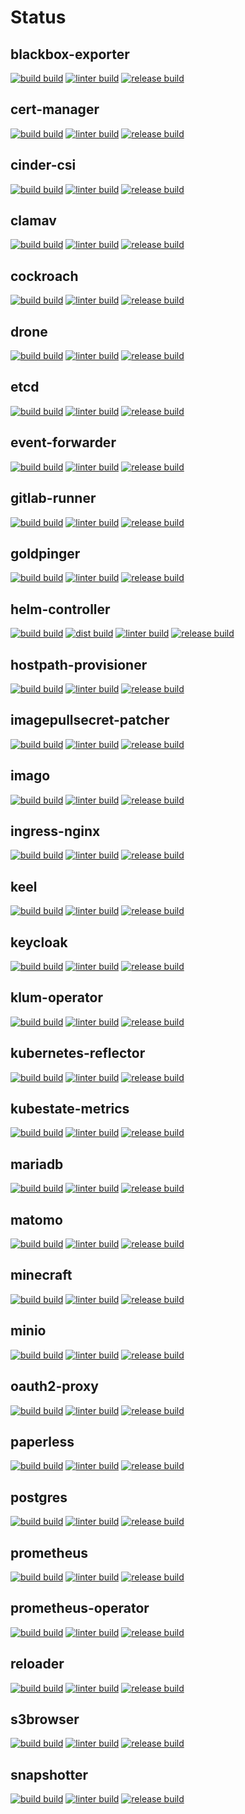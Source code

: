 # Status

## blackbox-exporter
[![build build](https://github.com/kustomhippie/blackbox-exporter/actions/workflows/build.yml/badge.svg)](https://github.com/kustomhippie/blackbox-exporter/actions/workflows/build.yml) [![linter build](https://github.com/kustomhippie/blackbox-exporter/actions/workflows/linter.yml/badge.svg)](https://github.com/kustomhippie/blackbox-exporter/actions/workflows/linter.yml) [![release build](https://github.com/kustomhippie/blackbox-exporter/actions/workflows/release.yml/badge.svg)](https://github.com/kustomhippie/blackbox-exporter/actions/workflows/release.yml)

## cert-manager
[![build build](https://github.com/kustomhippie/cert-manager/actions/workflows/build.yml/badge.svg)](https://github.com/kustomhippie/cert-manager/actions/workflows/build.yml) [![linter build](https://github.com/kustomhippie/cert-manager/actions/workflows/linter.yml/badge.svg)](https://github.com/kustomhippie/cert-manager/actions/workflows/linter.yml) [![release build](https://github.com/kustomhippie/cert-manager/actions/workflows/release.yml/badge.svg)](https://github.com/kustomhippie/cert-manager/actions/workflows/release.yml)

## cinder-csi
[![build build](https://github.com/kustomhippie/cinder-csi/actions/workflows/build.yml/badge.svg)](https://github.com/kustomhippie/cinder-csi/actions/workflows/build.yml) [![linter build](https://github.com/kustomhippie/cinder-csi/actions/workflows/linter.yml/badge.svg)](https://github.com/kustomhippie/cinder-csi/actions/workflows/linter.yml) [![release build](https://github.com/kustomhippie/cinder-csi/actions/workflows/release.yml/badge.svg)](https://github.com/kustomhippie/cinder-csi/actions/workflows/release.yml)

## clamav
[![build build](https://github.com/kustomhippie/clamav/actions/workflows/build.yml/badge.svg)](https://github.com/kustomhippie/clamav/actions/workflows/build.yml) [![linter build](https://github.com/kustomhippie/clamav/actions/workflows/linter.yml/badge.svg)](https://github.com/kustomhippie/clamav/actions/workflows/linter.yml) [![release build](https://github.com/kustomhippie/clamav/actions/workflows/release.yml/badge.svg)](https://github.com/kustomhippie/clamav/actions/workflows/release.yml)

## cockroach
[![build build](https://github.com/kustomhippie/cockroach/actions/workflows/build.yml/badge.svg)](https://github.com/kustomhippie/cockroach/actions/workflows/build.yml) [![linter build](https://github.com/kustomhippie/cockroach/actions/workflows/linter.yml/badge.svg)](https://github.com/kustomhippie/cockroach/actions/workflows/linter.yml) [![release build](https://github.com/kustomhippie/cockroach/actions/workflows/release.yml/badge.svg)](https://github.com/kustomhippie/cockroach/actions/workflows/release.yml)

## drone
[![build build](https://github.com/kustomhippie/drone/actions/workflows/build.yml/badge.svg)](https://github.com/kustomhippie/drone/actions/workflows/build.yml) [![linter build](https://github.com/kustomhippie/drone/actions/workflows/linter.yml/badge.svg)](https://github.com/kustomhippie/drone/actions/workflows/linter.yml) [![release build](https://github.com/kustomhippie/drone/actions/workflows/release.yml/badge.svg)](https://github.com/kustomhippie/drone/actions/workflows/release.yml)

## etcd
[![build build](https://github.com/kustomhippie/etcd/actions/workflows/build.yml/badge.svg)](https://github.com/kustomhippie/etcd/actions/workflows/build.yml) [![linter build](https://github.com/kustomhippie/etcd/actions/workflows/linter.yml/badge.svg)](https://github.com/kustomhippie/etcd/actions/workflows/linter.yml) [![release build](https://github.com/kustomhippie/etcd/actions/workflows/release.yml/badge.svg)](https://github.com/kustomhippie/etcd/actions/workflows/release.yml)

## event-forwarder
[![build build](https://github.com/kustomhippie/event-forwarder/actions/workflows/build.yml/badge.svg)](https://github.com/kustomhippie/event-forwarder/actions/workflows/build.yml) [![linter build](https://github.com/kustomhippie/event-forwarder/actions/workflows/linter.yml/badge.svg)](https://github.com/kustomhippie/event-forwarder/actions/workflows/linter.yml) [![release build](https://github.com/kustomhippie/event-forwarder/actions/workflows/release.yml/badge.svg)](https://github.com/kustomhippie/event-forwarder/actions/workflows/release.yml)

## gitlab-runner
[![build build](https://github.com/kustomhippie/gitlab-runner/actions/workflows/build.yml/badge.svg)](https://github.com/kustomhippie/gitlab-runner/actions/workflows/build.yml) [![linter build](https://github.com/kustomhippie/gitlab-runner/actions/workflows/linter.yml/badge.svg)](https://github.com/kustomhippie/gitlab-runner/actions/workflows/linter.yml) [![release build](https://github.com/kustomhippie/gitlab-runner/actions/workflows/release.yml/badge.svg)](https://github.com/kustomhippie/gitlab-runner/actions/workflows/release.yml)

## goldpinger
[![build build](https://github.com/kustomhippie/goldpinger/actions/workflows/build.yml/badge.svg)](https://github.com/kustomhippie/goldpinger/actions/workflows/build.yml) [![linter build](https://github.com/kustomhippie/goldpinger/actions/workflows/linter.yml/badge.svg)](https://github.com/kustomhippie/goldpinger/actions/workflows/linter.yml) [![release build](https://github.com/kustomhippie/goldpinger/actions/workflows/release.yml/badge.svg)](https://github.com/kustomhippie/goldpinger/actions/workflows/release.yml)

## helm-controller
[![build build](https://github.com/kustomhippie/helm-controller/actions/workflows/build.yml/badge.svg)](https://github.com/kustomhippie/helm-controller/actions/workflows/build.yml) [![dist build](https://github.com/kustomhippie/helm-controller/actions/workflows/dist.yml/badge.svg)](https://github.com/kustomhippie/helm-controller/actions/workflows/dist.yml) [![linter build](https://github.com/kustomhippie/helm-controller/actions/workflows/linter.yml/badge.svg)](https://github.com/kustomhippie/helm-controller/actions/workflows/linter.yml) [![release build](https://github.com/kustomhippie/helm-controller/actions/workflows/release.yml/badge.svg)](https://github.com/kustomhippie/helm-controller/actions/workflows/release.yml)

## hostpath-provisioner
[![build build](https://github.com/kustomhippie/hostpath-provisioner/actions/workflows/build.yml/badge.svg)](https://github.com/kustomhippie/hostpath-provisioner/actions/workflows/build.yml) [![linter build](https://github.com/kustomhippie/hostpath-provisioner/actions/workflows/linter.yml/badge.svg)](https://github.com/kustomhippie/hostpath-provisioner/actions/workflows/linter.yml) [![release build](https://github.com/kustomhippie/hostpath-provisioner/actions/workflows/release.yml/badge.svg)](https://github.com/kustomhippie/hostpath-provisioner/actions/workflows/release.yml)

## imagepullsecret-patcher
[![build build](https://github.com/kustomhippie/imagepullsecret-patcher/actions/workflows/build.yml/badge.svg)](https://github.com/kustomhippie/imagepullsecret-patcher/actions/workflows/build.yml) [![linter build](https://github.com/kustomhippie/imagepullsecret-patcher/actions/workflows/linter.yml/badge.svg)](https://github.com/kustomhippie/imagepullsecret-patcher/actions/workflows/linter.yml) [![release build](https://github.com/kustomhippie/imagepullsecret-patcher/actions/workflows/release.yml/badge.svg)](https://github.com/kustomhippie/imagepullsecret-patcher/actions/workflows/release.yml)

## imago
[![build build](https://github.com/kustomhippie/imago/actions/workflows/build.yml/badge.svg)](https://github.com/kustomhippie/imago/actions/workflows/build.yml) [![linter build](https://github.com/kustomhippie/imago/actions/workflows/linter.yml/badge.svg)](https://github.com/kustomhippie/imago/actions/workflows/linter.yml) [![release build](https://github.com/kustomhippie/imago/actions/workflows/release.yml/badge.svg)](https://github.com/kustomhippie/imago/actions/workflows/release.yml)

## ingress-nginx
[![build build](https://github.com/kustomhippie/ingress-nginx/actions/workflows/build.yml/badge.svg)](https://github.com/kustomhippie/ingress-nginx/actions/workflows/build.yml) [![linter build](https://github.com/kustomhippie/ingress-nginx/actions/workflows/linter.yml/badge.svg)](https://github.com/kustomhippie/ingress-nginx/actions/workflows/linter.yml) [![release build](https://github.com/kustomhippie/ingress-nginx/actions/workflows/release.yml/badge.svg)](https://github.com/kustomhippie/ingress-nginx/actions/workflows/release.yml)

## keel
[![build build](https://github.com/kustomhippie/keel/actions/workflows/build.yml/badge.svg)](https://github.com/kustomhippie/keel/actions/workflows/build.yml) [![linter build](https://github.com/kustomhippie/keel/actions/workflows/linter.yml/badge.svg)](https://github.com/kustomhippie/keel/actions/workflows/linter.yml) [![release build](https://github.com/kustomhippie/keel/actions/workflows/release.yml/badge.svg)](https://github.com/kustomhippie/keel/actions/workflows/release.yml)

## keycloak
[![build build](https://github.com/kustomhippie/keycloak/actions/workflows/build.yml/badge.svg)](https://github.com/kustomhippie/keycloak/actions/workflows/build.yml) [![linter build](https://github.com/kustomhippie/keycloak/actions/workflows/linter.yml/badge.svg)](https://github.com/kustomhippie/keycloak/actions/workflows/linter.yml) [![release build](https://github.com/kustomhippie/keycloak/actions/workflows/release.yml/badge.svg)](https://github.com/kustomhippie/keycloak/actions/workflows/release.yml)

## klum-operator
[![build build](https://github.com/kustomhippie/klum-operator/actions/workflows/build.yml/badge.svg)](https://github.com/kustomhippie/klum-operator/actions/workflows/build.yml) [![linter build](https://github.com/kustomhippie/klum-operator/actions/workflows/linter.yml/badge.svg)](https://github.com/kustomhippie/klum-operator/actions/workflows/linter.yml) [![release build](https://github.com/kustomhippie/klum-operator/actions/workflows/release.yml/badge.svg)](https://github.com/kustomhippie/klum-operator/actions/workflows/release.yml)

## kubernetes-reflector
[![build build](https://github.com/kustomhippie/kubernetes-reflector/actions/workflows/build.yml/badge.svg)](https://github.com/kustomhippie/kubernetes-reflector/actions/workflows/build.yml) [![linter build](https://github.com/kustomhippie/kubernetes-reflector/actions/workflows/linter.yml/badge.svg)](https://github.com/kustomhippie/kubernetes-reflector/actions/workflows/linter.yml) [![release build](https://github.com/kustomhippie/kubernetes-reflector/actions/workflows/release.yml/badge.svg)](https://github.com/kustomhippie/kubernetes-reflector/actions/workflows/release.yml)

## kubestate-metrics
[![build build](https://github.com/kustomhippie/kubestate-metrics/actions/workflows/build.yml/badge.svg)](https://github.com/kustomhippie/kubestate-metrics/actions/workflows/build.yml) [![linter build](https://github.com/kustomhippie/kubestate-metrics/actions/workflows/linter.yml/badge.svg)](https://github.com/kustomhippie/kubestate-metrics/actions/workflows/linter.yml) [![release build](https://github.com/kustomhippie/kubestate-metrics/actions/workflows/release.yml/badge.svg)](https://github.com/kustomhippie/kubestate-metrics/actions/workflows/release.yml)

## mariadb
[![build build](https://github.com/kustomhippie/mariadb/actions/workflows/build.yml/badge.svg)](https://github.com/kustomhippie/mariadb/actions/workflows/build.yml) [![linter build](https://github.com/kustomhippie/mariadb/actions/workflows/linter.yml/badge.svg)](https://github.com/kustomhippie/mariadb/actions/workflows/linter.yml) [![release build](https://github.com/kustomhippie/mariadb/actions/workflows/release.yml/badge.svg)](https://github.com/kustomhippie/mariadb/actions/workflows/release.yml)

## matomo
[![build build](https://github.com/kustomhippie/matomo/actions/workflows/build.yml/badge.svg)](https://github.com/kustomhippie/matomo/actions/workflows/build.yml) [![linter build](https://github.com/kustomhippie/matomo/actions/workflows/linter.yml/badge.svg)](https://github.com/kustomhippie/matomo/actions/workflows/linter.yml) [![release build](https://github.com/kustomhippie/matomo/actions/workflows/release.yml/badge.svg)](https://github.com/kustomhippie/matomo/actions/workflows/release.yml)

## minecraft
[![build build](https://github.com/kustomhippie/minecraft/actions/workflows/build.yml/badge.svg)](https://github.com/kustomhippie/minecraft/actions/workflows/build.yml) [![linter build](https://github.com/kustomhippie/minecraft/actions/workflows/linter.yml/badge.svg)](https://github.com/kustomhippie/minecraft/actions/workflows/linter.yml) [![release build](https://github.com/kustomhippie/minecraft/actions/workflows/release.yml/badge.svg)](https://github.com/kustomhippie/minecraft/actions/workflows/release.yml)

## minio
[![build build](https://github.com/kustomhippie/minio/actions/workflows/build.yml/badge.svg)](https://github.com/kustomhippie/minio/actions/workflows/build.yml) [![linter build](https://github.com/kustomhippie/minio/actions/workflows/linter.yml/badge.svg)](https://github.com/kustomhippie/minio/actions/workflows/linter.yml) [![release build](https://github.com/kustomhippie/minio/actions/workflows/release.yml/badge.svg)](https://github.com/kustomhippie/minio/actions/workflows/release.yml)

## oauth2-proxy
[![build build](https://github.com/kustomhippie/oauth2-proxy/actions/workflows/build.yml/badge.svg)](https://github.com/kustomhippie/oauth2-proxy/actions/workflows/build.yml) [![linter build](https://github.com/kustomhippie/oauth2-proxy/actions/workflows/linter.yml/badge.svg)](https://github.com/kustomhippie/oauth2-proxy/actions/workflows/linter.yml) [![release build](https://github.com/kustomhippie/oauth2-proxy/actions/workflows/release.yml/badge.svg)](https://github.com/kustomhippie/oauth2-proxy/actions/workflows/release.yml)

## paperless
[![build build](https://github.com/kustomhippie/paperless/actions/workflows/build.yml/badge.svg)](https://github.com/kustomhippie/paperless/actions/workflows/build.yml) [![linter build](https://github.com/kustomhippie/paperless/actions/workflows/linter.yml/badge.svg)](https://github.com/kustomhippie/paperless/actions/workflows/linter.yml) [![release build](https://github.com/kustomhippie/paperless/actions/workflows/release.yml/badge.svg)](https://github.com/kustomhippie/paperless/actions/workflows/release.yml)

## postgres
[![build build](https://github.com/kustomhippie/postgres/actions/workflows/build.yml/badge.svg)](https://github.com/kustomhippie/postgres/actions/workflows/build.yml) [![linter build](https://github.com/kustomhippie/postgres/actions/workflows/linter.yml/badge.svg)](https://github.com/kustomhippie/postgres/actions/workflows/linter.yml) [![release build](https://github.com/kustomhippie/postgres/actions/workflows/release.yml/badge.svg)](https://github.com/kustomhippie/postgres/actions/workflows/release.yml)

## prometheus
[![build build](https://github.com/kustomhippie/prometheus/actions/workflows/build.yml/badge.svg)](https://github.com/kustomhippie/prometheus/actions/workflows/build.yml) [![linter build](https://github.com/kustomhippie/prometheus/actions/workflows/linter.yml/badge.svg)](https://github.com/kustomhippie/prometheus/actions/workflows/linter.yml) [![release build](https://github.com/kustomhippie/prometheus/actions/workflows/release.yml/badge.svg)](https://github.com/kustomhippie/prometheus/actions/workflows/release.yml)

## prometheus-operator
[![build build](https://github.com/kustomhippie/prometheus-operator/actions/workflows/build.yml/badge.svg)](https://github.com/kustomhippie/prometheus-operator/actions/workflows/build.yml) [![linter build](https://github.com/kustomhippie/prometheus-operator/actions/workflows/linter.yml/badge.svg)](https://github.com/kustomhippie/prometheus-operator/actions/workflows/linter.yml) [![release build](https://github.com/kustomhippie/prometheus-operator/actions/workflows/release.yml/badge.svg)](https://github.com/kustomhippie/prometheus-operator/actions/workflows/release.yml)

## reloader
[![build build](https://github.com/kustomhippie/reloader/actions/workflows/build.yml/badge.svg)](https://github.com/kustomhippie/reloader/actions/workflows/build.yml) [![linter build](https://github.com/kustomhippie/reloader/actions/workflows/linter.yml/badge.svg)](https://github.com/kustomhippie/reloader/actions/workflows/linter.yml) [![release build](https://github.com/kustomhippie/reloader/actions/workflows/release.yml/badge.svg)](https://github.com/kustomhippie/reloader/actions/workflows/release.yml)

## s3browser
[![build build](https://github.com/kustomhippie/s3browser/actions/workflows/build.yml/badge.svg)](https://github.com/kustomhippie/s3browser/actions/workflows/build.yml) [![linter build](https://github.com/kustomhippie/s3browser/actions/workflows/linter.yml/badge.svg)](https://github.com/kustomhippie/s3browser/actions/workflows/linter.yml) [![release build](https://github.com/kustomhippie/s3browser/actions/workflows/release.yml/badge.svg)](https://github.com/kustomhippie/s3browser/actions/workflows/release.yml)

## snapshotter
[![build build](https://github.com/kustomhippie/snapshotter/actions/workflows/build.yml/badge.svg)](https://github.com/kustomhippie/snapshotter/actions/workflows/build.yml) [![linter build](https://github.com/kustomhippie/snapshotter/actions/workflows/linter.yml/badge.svg)](https://github.com/kustomhippie/snapshotter/actions/workflows/linter.yml) [![release build](https://github.com/kustomhippie/snapshotter/actions/workflows/release.yml/badge.svg)](https://github.com/kustomhippie/snapshotter/actions/workflows/release.yml)

